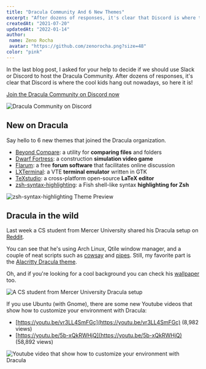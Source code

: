 ```yaml
---
title: "Dracula Community And 6 New Themes"
excerpt: "After dozens of responses, it's clear that Discord is where the cool kids hang out nowadays, so here it is!"
createdAt: "2021-07-20"
updatedAt: "2022-01-14"
author:
 name: Zeno Rocha
 avatar: "https://github.com/zenorocha.png?size=48"
color: "pink"
---
```


In the last blog post, I asked for your help to decide if we should use Slack or Discord to host the Dracula Community. After dozens of responses, it's clear that Discord is where the cool kids hang out nowadays, so here it is!

[Join the Dracula Community on Discord now](https://discord.com/invite/vGkjKqfdCN)

![Dracula Community on Discord](/static/img/blog/dracula-community-and-6-new-themes-a.png)

## New on Dracula

Say hello to 6 new themes that joined the Dracula organization.

- [Beyond Compare](/beyond-compare-4): a utility for **comparing files** and folders
- [Dwarf Fortress](/dwarf-fortress): a construction **simulation video game**
- [Flarum](/flarum): a free **forum software** that facilitates online discussion
- [LXTerminal](/lxterminal): a VTE **terminal emulator** written in GTK
- [TeXstudio](/texstudio): a cross-platform open-source **LaTeX editor**
- [zsh-syntax-highlighting](/zsh-syntax-highlighting): a Fish shell-like syntax **highlighting for Zsh**

![zsh-syntax-highlighting Theme Preview](/static/img/blog/dracula-community-and-6-new-themes-b.png)

## Dracula in the wild

Last week a CS student from Mercer University shared his Dracula setup on [Reddit](https://www.reddit.com/r/unixporn/comments/ohw15t/qtile_dracula_theme_first_rice/).

You can see that he's using Arch Linux, Qtile window manager, and a couple of neat scripts such as [cowsay](https://github.com/piuccio/cowsay) and [pipes](https://github.com/pipeseroni/pipes.sh). Still, my favorite part is the [Alacritty Dracula theme](/alacritty).

Oh, and if you're looking for a cool background you can check his [wallpaper](https://wallhaven.cc/w/4dy2lj) too.

![A CS student from Mercer University Dracula setup](/static/img/blog/dracula-community-and-6-new-themes-c.png)

If you use Ubuntu (with Gnome), there are some new Youtube videos that show how to customize your environment with Dracula:

- [https://youtu.be/vr3LL4SmFGc](https://youtu.be/vr3LL4SmFGc) (8,982 views)
- [https://youtu.be/5b-xQkRWHjQ](https://youtu.be/5b-xQkRWHjQ) (58,892 views)

![Youtube video that show how to customize your environment with Dracula](/static/img/blog/dracula-community-and-6-new-themes-d.png)
